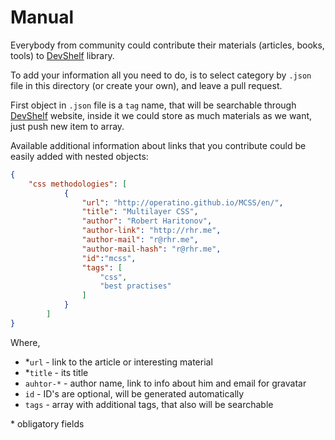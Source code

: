 # Manual

Everybody from community could contribute their materials (articles, books, tools) to [DevShelf](http://devshelf.us) library.

To add your information all you need to do, is to select category by `.json` file in this directory (or create your own), and leave a pull request.

First object in `.json` file is a `tag` name, that will be searchable through [DevShelf](http://devshelf.us) website, inside it we could store as much materials as we want, just push new item to array.

Available additional information about links that you contribute could be easily added with nested objects:

```json
{
    "css methodologies": [
            {
                "url": "http://operatino.github.io/MCSS/en/",
                "title": "Multilayer CSS",
                "author": "Robert Haritonov",
                "author-link": "http://rhr.me",
                "author-mail": "r@rhr.me",
                "author-mail-hash": "r@rhr.me",
                "id":"mcss",
                "tags": [
                    "css",
                    "best practises"
                ]
            }
        ]
}
```

Where,

* *`url` - link to the article or interesting material
* *`title` - its title
* `auhtor-*` - author name, link to info about him and email for gravatar
* `id` - ID's are optional, will be generated automatically
* `tags` - array with additional tags, that also will be searchable

\* obligatory fields
